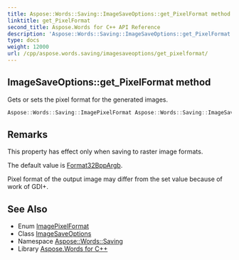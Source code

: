 ```yaml
---
title: Aspose::Words::Saving::ImageSaveOptions::get_PixelFormat method
linktitle: get_PixelFormat
second_title: Aspose.Words for C++ API Reference
description: 'Aspose::Words::Saving::ImageSaveOptions::get_PixelFormat method. Gets or sets the pixel format for the generated images in C++.'
type: docs
weight: 12000
url: /cpp/aspose.words.saving/imagesaveoptions/get_pixelformat/
---
```

## ImageSaveOptions::get_PixelFormat method


Gets or sets the pixel format for the generated images.

```cpp
Aspose::Words::Saving::ImagePixelFormat Aspose::Words::Saving::ImageSaveOptions::get_PixelFormat() const
```

## Remarks


This property has effect only when saving to raster image formats.

The default value is [Format32BppArgb](../../imagepixelformat/).

Pixel format of the output image may differ from the set value because of work of GDI+. 
## See Also

* Enum [ImagePixelFormat](../../imagepixelformat/)
* Class [ImageSaveOptions](../)
* Namespace [Aspose::Words::Saving](../../)
* Library [Aspose.Words for C++](../../../)
